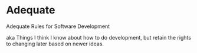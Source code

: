 # Adequate
Adequate Rules for Software Development

aka Things I think I know about how to do development, but retain the rights to changing later based on newer ideas.
